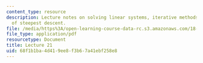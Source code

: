 ```yaml
---
content_type: resource
description: Lecture notes on solving linear systems, iterative methods, and the technique
  of steepest descent.
file: /media/https%3A/open-learning-course-data-rc.s3.amazonaws.com/18-409-topics-in-theoretical-computer-science-an-algorithmists-toolkit-fall-2009/68f1b1ba4d419ee8f3b67a41ebf258e8_MIT18_409F09_scribe21.pdf
file_type: application/pdf
resourcetype: Document
title: Lecture 21
uid: 68f1b1ba-4d41-9ee8-f3b6-7a41ebf258e8
---
```

